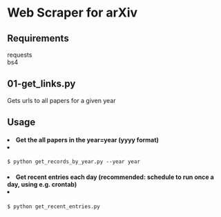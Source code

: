 # Web Scraper for arXiv

## Requirements  
requests  
bs4  


## 01-get_links.py 
Gets urls to all papers for a given year



## Usage 

#### <li> Get the all papers in the year=year (yyyy format)<li />
`$ python get_records_by_year.py --year year`

#### <li>Get recent entries each day (recommended: schedule to run once a day, using e.g. crontab)<li />
`$ python get_recent_entries.py`
